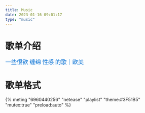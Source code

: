 ```yaml
---
title: Music
date: 2023-01-16 09:01:17
type: "music"
---
```




# 歌单介绍

<font color=#0c74d6 size=4 face="黑体">一些很欲 缠绵 性感 的歌｜欧美</font>

# 歌单格式

{% meting "6960440256" "netease" "playlist" "theme:#3F51B5" "mutex:true" "preload:auto" %}

<br>

<br>

<br>
